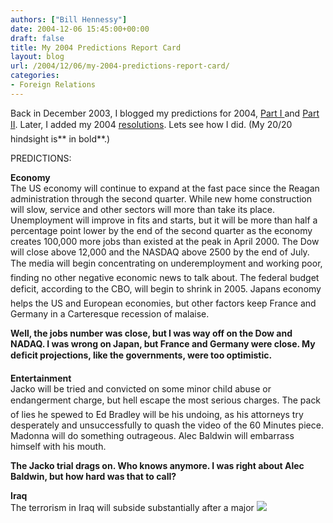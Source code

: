 ```yaml
---
authors: ["Bill Hennessy"]
date: 2004-12-06 15:45:00+00:00
draft: false
title: My 2004 Predictions Report Card
layout: blog
url: /2004/12/06/my-2004-predictions-report-card/
categories:
- Foreign Relations
---
```


Back in December 2003, I blogged my predictions for 2004, [Part I ](https://blog.billhennessy.com/blogs/hennessys_view/archive/2003/12/31/819.aspx)and [Part II](https://blog.billhennessy.com/blogs/hennessys_view/archive/2003/12/31/818.aspx). Later, I added my 2004 [resolutions](https://blog.billhennessy.com/blogs/hennessys_view/archive/2003/12/31/817.aspx). Lets see how I did. (My 20/20 hindsight is** in bold**.)







PREDICTIONS:







**Economy**  
The US economy will continue to expand at the fast pace since the Reagan administration through the second quarter. While new home construction will slow, service and other sectors will more than take its place. Unemployment will improve in fits and starts, but it will be more than half a percentage point lower by the end of the second quarter as the economy creates 100,000 more jobs than existed at the peak in April 2000. The Dow will close above 12,000 and the NASDAQ above 2500 by the end of July. The media will begin concentrating on underemployment and working poor, finding no other negative economic news to talk about. The federal budget deficit, according to the CBO, will begin to shrink in 2005. Japans economy helps the US and European economies, but other factors keep France and Germany in a Carteresque recession of malaise.







**Well, the jobs number was close, but I was way off on the Dow and NADAQ. I was wrong on Japan, but France and Germany were close. My deficit projections, like the governments, were too optimistic.**







**Entertainment**  
Jacko will be tried and convicted on some minor child abuse or endangerment charge, but hell escape the most serious charges. The pack of lies he spewed to Ed Bradley will be his undoing, as his attorneys try desperately and unsuccessfully to quash the video of the 60 Minutes piece. Madonna will do something outrageous. Alec Baldwin will embarrass himself with his mouth.







**The Jacko trial drags on. Who knows anymore. I was right about Alec Baldwin, but how hard was that to call?**







**Iraq**  
The terrorism in Iraq will subside substantially after a major ![](https://blog.billhennessy.com/aggbug.aspx?PostID=467)

